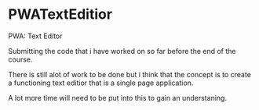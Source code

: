 # PWATextEditior
PWA: Text Editor


Submitting the code that i have worked on so far before the end of the course.

There is still alot of work to be done but i think that the concept is to create a functioning text editior that is a single page application.

A lot more time will need to be put into this to gain an understaning.
